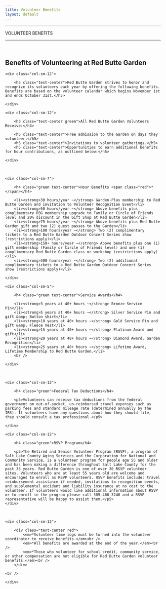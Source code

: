 ```yaml
---
title: Volunteer Benefits
layout: default
---
```


<div class="eventdivide">
	<hr>
		<div class="grid-header">VOLUNTEER BENEFITS</div>		
	<hr>
</div>

<br />

<h2 class="text-center green">Benefits of Volunteering at Red Butte Garden</h2>

<div class="row-fluid">
	
	<div class="col-sm-12">	
				
		<h5 class="text-center">Red Butte Garden strives to honor and recognize its volunteers each year by offering the following benefits. Benefits are based on the volunteer calendar which begins November 1st and ends October 31st.</h5>
	
	</div>
	
	<div class="col-sm-12">
	
		<h3 class="text-center green">All Red Butte Garden Volunteers Receive:</h3>
		
		<h5 class="text-center">Free admission to the Garden on days they volunteer.</h5>
		<h5 class="text-center">Invitations to volunteer gatherings.</h5>
		<h5 class="text-center">Opportunities to earn additional benefits for hour contributions, as outlined below:</h5>
		
	</div>
	
</div>

<br />

<div class="row-fluid">
	
	<div class="col-sm-7">
	
		<h4 class="green text-center">Hour Benefits <span class="red">*</span></h4>
		
		<li><strong>30 hours/year ~</strong> Garden-Plus membership to Red Butte Garden and invitation to Volunteer Recognition Event</li>
		<li><strong>50 hours/year ~</strong> Above benefits plus complimentary RBG membership upgrade to Family or Circle of Friends level and 20% discount in the Gift Shop at Red Butte Garden</li>
		<li><strong>75 hours/year ~</strong> Above benefits plus Red Butte Garden gift and two (2) guest passes to the Garden</li>
		<li><strong>100 hours/year ~</strong> Two (2) complimentary tickets to a Red Butte Garden Outdoor Concert Series show (restrictions apply)</li>
		<li><strong>150+ hours/year ~</strong> Above benefits plus one (1) gift membership (Family or Circle of Friends level) and one (1) complimentary Red Butte Garden class or workshop (restrictions apply)</li>
		<li><strong>300 hours/year ~</strong> Two (2) additional complimentary tickets to a Red Butte Garden Outdoor Concert Series show (restrictions apply)</li>
		
	</div>
		
	<div class="col-sm-5">

		<h4 class="green text-center">Service Awards</h4>
		
		<li><strong>3 years at 40+ hours ~</strong> Bronze Service Pin</li>
		<li><strong>5 years at 40+ hours ~</strong> Silver Service Pin and gift &amp; Button shirt</li>
		<li><strong>10 years at 40+ hours ~</strong> Gold Service Pin and gift &amp; Fleece Vest</li>
		<li><strong>15 years at 40+ hours ~</strong> Platinum Award and gift</li>
		<li><strong>20 years at 40+ hours ~</strong> Diamond Award, Garden Recognition</li>
		<li><strong>25 years at 40+ hours ~</strong> Lifetime Award, Lifetime Membership to Red Butte Garden.</li>
		<br />
		
	</div>	
		
</div>

<br />

<div class="row-fluid">
	
	<div class="col-sm-12">
	
		<h4 class="green">Federal Tax Deductions</h4>
		
		<p5>Volunteers can receive tax deductions from the federal government on out-of-pocket, un-reimbursed travel expenses such as parking fees and standard mileage rate (determined annually by the IRS). If volunteers have any questions about how they should file, they should consult a tax professional.</p5>
		
	</div>
	
</div>

<div class="row-fluid">
	
	<div class="col-sm-12">
	
		<h4 class="green">RSVP Program</h4>
		
		<p5>The Retired and Senior Volunteer Program (RSVP), a program of Salt Lake County Aging Services and the Corporation for National and Community Service, is a volunteer program for people age 55 and older and has been making a difference throughout Salt Lake County for the past 35 years. Red Butte Garden is one of over 30 RSVP volunteer sites. Volunteers who are at least 55 years old are welcome and encouraged to enroll as RSVP volunteers. RSVP benefits include: travel reimbursement assistance if needed, invitations to recognition events, and supplemental accident and liability insurance at no cost to the volunteer. If volunteers would like additional information about RSVP or to enroll in the program please call 385-468-3240 and a RSVP representative will be happy to assist them.</p5>
	</div>
	
</div>

<br />

<div class="row">
		
	<div class="col-sm-12">
	
		<div class="text-center red">
			<em>*Volunteer time logs must be turned into the volunteer coordinator to receive benefits.</em><br />
			<em>*All benefits are awarded at the end of the year.</em><br />
			<em>*Those who volunteer for school credit, community service, or other compensation are not eligible for Red Butte Garden volunteer benefits.</em><br />
		</div>
	
	<br />
	
	</div>
			
</div>
